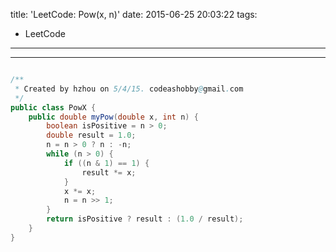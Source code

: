 title: 'LeetCode: Pow(x, n)'
date: 2015-06-25 20:03:22
tags:
 - LeetCode
---
<hr/>    

```java

/**
 * Created by hzhou on 5/4/15. codeashobby@gmail.com
 */
public class PowX {
	public double myPow(double x, int n) {
		boolean isPositive = n > 0;
		double result = 1.0;
		n = n > 0 ? n : -n;
		while (n > 0) {
			if ((n & 1) == 1) {
				result *= x;
			}
			x *= x;
			n = n >> 1;
		}
		return isPositive ? result : (1.0 / result);
	}
}
```
